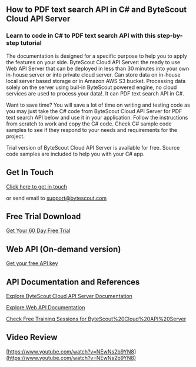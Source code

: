 ## How to PDF text search API in C# and ByteScout Cloud API Server

### Learn to code in C# to PDF text search API with this step-by-step tutorial

The documentation is designed for a specific purpose to help you to apply the features on your side. ByteScout Cloud API Server: the ready to use Web API Server that can be deployed in less than 30 minutes into your own in-house server or into private cloud server. Can store data on in-house local server based storage or in Amazon AWS S3 bucket. Processing data solely on the server using buil-in ByteScout powered engine, no cloud services are used to process your data!. It can PDF text search API in C#.

Want to save time? You will save a lot of time on writing and testing code as you may just take the C# code from ByteScout Cloud API Server for PDF text search API below and use it in your application. Follow the instructions from scratch to work and copy the C# code. Check C# sample code samples to see if they respond to your needs and requirements for the project.

Trial version of ByteScout Cloud API Server is available for free. Source code samples are included to help you with your C# app.

## Get In Touch

[Click here to get in touch](https://bytescout.zendesk.com/hc/en-us/requests/new?subject=ByteScout%20Cloud%20API%20Server%20Question)

or send email to [support@bytescout.com](mailto:support@bytescout.com?subject=ByteScout%20Cloud%20API%20Server%20Question) 

## Free Trial Download

[Get Your 60 Day Free Trial](https://bytescout.com/download/web-installer?utm_source=github-readme)

## Web API (On-demand version)

[Get your free API key](https://pdf.co/documentation/api?utm_source=github-readme)

## API Documentation and References

[Explore ByteScout Cloud API Server Documentation](https://bytescout.com/documentation/index.html?utm_source=github-readme)

[Explore Web API Documentation](https://pdf.co/documentation/api?utm_source=github-readme)

[Check Free Training Sessions for ByteScout%20Cloud%20API%20Server](https://academy.bytescout.com/)

## Video Review

[https://www.youtube.com/watch?v=NEwNs2b9YN8](https://www.youtube.com/watch?v=NEwNs2b9YN8)